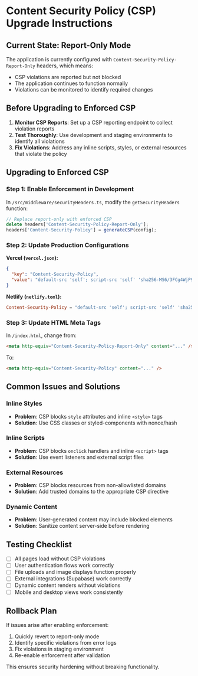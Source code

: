 # Content Security Policy (CSP) Upgrade Instructions

## Current State: Report-Only Mode

The application is currently configured with `Content-Security-Policy-Report-Only` headers, which means:
- CSP violations are reported but not blocked
- The application continues to function normally
- Violations can be monitored to identify required changes

## Before Upgrading to Enforced CSP

1. **Monitor CSP Reports**: Set up a CSP reporting endpoint to collect violation reports
2. **Test Thoroughly**: Use development and staging environments to identify all violations
3. **Fix Violations**: Address any inline scripts, styles, or external resources that violate the policy

## Upgrading to Enforced CSP

### Step 1: Enable Enforcement in Development

In `/src/middleware/securityHeaders.ts`, modify the `getSecurityHeaders` function:

```typescript
// Replace report-only with enforced CSP
delete headers['Content-Security-Policy-Report-Only'];
headers['Content-Security-Policy'] = generateCSP(config);
```

### Step 2: Update Production Configurations

**Vercel (`vercel.json`):**
```json
{
  "key": "Content-Security-Policy",
  "value": "default-src 'self'; script-src 'self' 'sha256-MS6/3FCg4WjP9gwgaBGwLpRCY6fZBgwmhVCdrPrNf3E='; ..."
}
```

**Netlify (`netlify.toml`):**
```toml
Content-Security-Policy = "default-src 'self'; script-src 'self' 'sha256-MS6/3FCg4WjP9gwgaBGwLpRCY6fZBgwmhVCdrPrNf3E='; ..."
```

### Step 3: Update HTML Meta Tags

In `/index.html`, change from:
```html
<meta http-equiv="Content-Security-Policy-Report-Only" content="..." />
```

To:
```html
<meta http-equiv="Content-Security-Policy" content="..." />
```

## Common Issues and Solutions

### Inline Styles
- **Problem**: CSP blocks `style` attributes and inline `<style>` tags
- **Solution**: Use CSS classes or styled-components with nonce/hash

### Inline Scripts
- **Problem**: CSP blocks `onclick` handlers and inline `<script>` tags
- **Solution**: Use event listeners and external script files

### External Resources
- **Problem**: CSP blocks resources from non-allowlisted domains
- **Solution**: Add trusted domains to the appropriate CSP directive

### Dynamic Content
- **Problem**: User-generated content may include blocked elements
- **Solution**: Sanitize content server-side before rendering

## Testing Checklist

- [ ] All pages load without CSP violations
- [ ] User authentication flows work correctly
- [ ] File uploads and image displays function properly
- [ ] External integrations (Supabase) work correctly
- [ ] Dynamic content renders without violations
- [ ] Mobile and desktop views work consistently

## Rollback Plan

If issues arise after enabling enforcement:

1. Quickly revert to report-only mode
2. Identify specific violations from error logs
3. Fix violations in staging environment
4. Re-enable enforcement after validation

This ensures security hardening without breaking functionality.